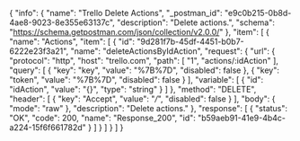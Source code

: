 {
  "info": {
    "name": "Trello Delete Actions",
    "_postman_id": "e9c0b215-0b8d-4ae8-9023-8e355e63137c",
    "description": "Delete actions.",
    "schema": "https://schema.getpostman.com/json/collection/v2.0.0/"
  },
  "item": [
    {
      "name": "Actions",
      "item": [
        {
          "id": "9d281f7b-45df-4451-b0b7-6222e23f3a21",
          "name": "deleteActionsByIdAction",
          "request": {
            "url": {
              "protocol": "http",
              "host": "trello.com",
              "path": [
                "1",
                "actions/:idAction"
              ],
              "query": [
                {
                  "key": "key",
                  "value": "%7B%7D",
                  "disabled": false
                },
                {
                  "key": "token",
                  "value": "%7B%7D",
                  "disabled": false
                }
              ],
              "variable": [
                {
                  "id": "idAction",
                  "value": "{}",
                  "type": "string"
                }
              ]
            },
            "method": "DELETE",
            "header": [
              {
                "key": "Accept",
                "value": "*/*",
                "disabled": false
              }
            ],
            "body": {
              "mode": "raw"
            },
            "description": "Delete actions."
          },
          "response": [
            {
              "status": "OK",
              "code": 200,
              "name": "Response_200",
              "id": "b59aeb91-41e9-4b4c-a224-15f6f661782d"
            }
          ]
        }
      ]
    }
  ]
}